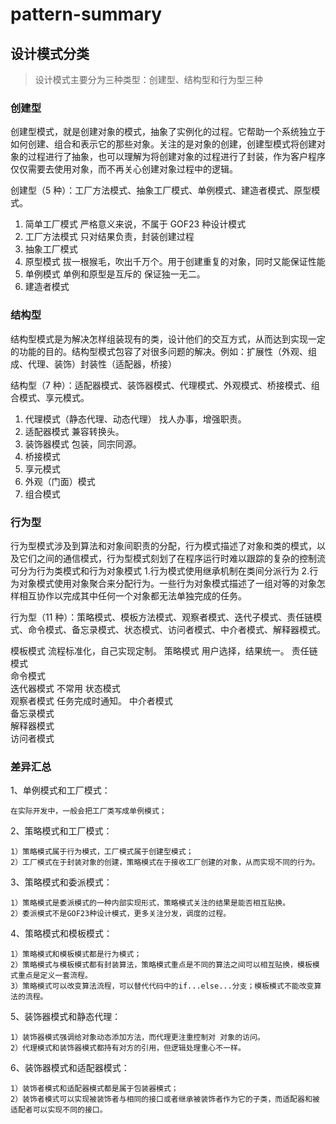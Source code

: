 # pattern-summary



## 设计模式分类

> 设计模式主要分为三种类型：创建型、结构型和行为型三种

### 创建型

创建型模式，就是创建对象的模式，抽象了实例化的过程。它帮助一个系统独立于如何创建、组合和表示它的那些对象。关注的是对象的创建，创建型模式将创建对象的过程进行了抽象，也可以理解为将创建对象的过程进行了封装，作为客户程序仅仅需要去使用对象，而不再关心创建对象过程中的逻辑。

创建型（5 种）：工厂方法模式、抽象工厂模式、单例模式、建造者模式、原型模式。

1. 简单工厂模式 严格意义来说，不属于 GOF23 种设计模式
2. 工厂方法模式 只对结果负责，封装创建过程
3. 抽象工厂模式
4. 原型模式 拔一根猴毛，吹出千万个。用于创建重复的对象，同时又能保证性能
5. 单例模式 单例和原型是互斥的 保证独一无二。
6. 建造者模式

### 结构型

结构型模式是为解决怎样组装现有的类，设计他们的交互方式，从而达到实现一定的功能的目的。结构型模式包容了对很多问题的解决。例如：扩展性（外观、组成、代理、装饰）封装性（适配器，桥接）

结构型（7 种）：适配器模式、装饰器模式、代理模式、外观模式、桥接模式、组合模式、享元模式。

1. 代理模式（静态代理、动态代理） 找人办事，增强职责。
2. 适配器模式 兼容转换头。
3. 装饰器模式 包装，同宗同源。
4. 桥接模式
5. 享元模式
6. 外观（门面）模式
7. 组合模式

### 行为型

行为型模式涉及到算法和对象间职责的分配，行为模式描述了对象和类的模式，以及它们之间的通信模式，行为型模式刻划了在程序运行时难以跟踪的复杂的控制流可分为行为类模式和行为对象模式 1.行为模式使用继承机制在类间分派行为 2.行为对象模式使用对象聚合来分配行为。一些行为对象模式描述了一组对等的对象怎样相互协作以完成其中任何一个对象都无法单独完成的任务。

行为型（11 种）：策略模式、模板方法模式、观察者模式、迭代子模式、责任链模式、命令模式、备忘录模式、状态模式、访问者模式、中介者模式、解释器模式。

模板模式 流程标准化，自己实现定制。
策略模式 用户选择，结果统一。
责任链模式  
命令模式  
迭代器模式 不常用
状态模式  
观察者模式 任务完成时通知。
中介者模式  
备忘录模式  
解释器模式  
访问者模式  

### 差异汇总

1、单例模式和工厂模式：

    在实际开发中，一般会把工厂类写成单例模式；

2、策略模式和工厂模式：

    1）策略模式属于行为模式，工厂模式属于创建型模式；
    2）工厂模式在于封装对象的创建，策略模式在于接收工厂创建的对象，从而实现不同的行为。

3、策略模式和委派模式：

    1）策略模式是委派模式的一种内部实现形式，策略模式关注的结果是能否相互贴换。
    2）委派模式不是GOF23种设计模式，更多关注分发，调度的过程。

4、策略模式和模板模式：

    1）策略模式和模板模式都是行为模式；
    2）策略模式与模板模式都有封装算法，策略模式重点是不同的算法之间可以相互贴换，模板模式重点是定义一套流程。
    3）策略模式可以改变算法流程，可以替代代码中的if...else...分支；模板模式不能改变算法的流程。

5、装饰器模式和静态代理：

    1）装饰器模式强调给对象动态添加方法，而代理更注重控制对 对象的访问。
    2）代理模式和装饰器模式都持有对方的引用，但逻辑处理重心不一样。

6、装饰器模式和适配器模式：

    1）装饰者模式和适配器模式都是属于包装器模式；
    2）装饰者模式可以实现被装饰者与相同的接口或者继承被装饰者作为它的子类，而适配器和被适配者可以实现不同的接口。
